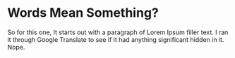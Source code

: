 <h1>Words Mean Something?</h1>

<p>
So for this one, It starts out with a paragraph of Lorem Ipsum filler text. I ran it through Google Translate to see if it had anything significant hidden in it. Nope.
</p>
